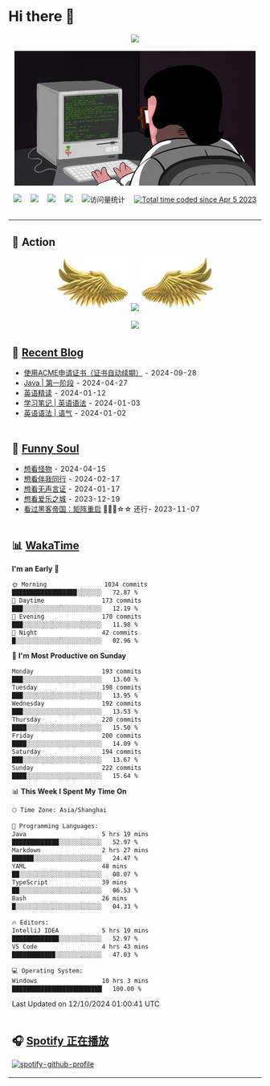 # Hi there 👋

<div align="center">

  <!-- dynamic typing effect 动态打字效果 -->
  <div align="center">
    <a href="https://lisir.me/">
      <img src="https://readme-typing-svg.herokuapp.com/?lines=今日事，今日毕;任何不能摧毁你的东西;都将使你更加强大;你需要掌控自己的生活;而不是被生活掌控&center=true&size=25">
    </a>
  </div>

  <!-- knock code pictures 敲代码的图片 -->
  <img order-radius="100px" src="/assets/images/001.gif"><br>

  <!-- profile logo 个人资料徽标 -->
  <div align="center">
    <a href="https://lisir.me/" title="点击跳转"><img src="https://img.shields.io/badge/Website-%E4%B8%AA%E4%BA%BA%E4%B8%BB%E9%A1%B5-blue"></a>&emsp;
    <a href="https://blog.lisir.me/" title="点击跳转"><img src="https://img.shields.io/badge/Blog-%E4%B8%AA%E4%BA%BA%E5%8D%9A%E5%AE%A2-red"></a>&emsp;
    <a href="https://cloud.lisir.me/" title="点击跳转"><img src="https://img.shields.io/badge/Cloud%20Disk-%E6%88%91%E7%9A%84%E4%BA%91%E7%9B%98-green"></a>&emsp;
    <a href="https://nz.lisir.me/" title="点击跳转"><img src="https://img.shields.io/badge/%E5%93%AA%E5%90%92-%E7%9B%91%E6%8E%A7%E9%9D%A2%E6%9D%BF-blueviolet"></a>&emsp;
    <!-- visitor -->
    <img src="https://komarev.com/ghpvc/?username=wkwbk&label=Views&color=orange&style=flat" alt="访问量统计" />&emsp;
    <a href="https://wakatime.com/@2237354f-824a-4472-ae76-c1eca96c8908"><img src="https://wakatime.com/badge/user/2237354f-824a-4472-ae76-c1eca96c8908.svg" alt="Total time coded since Apr 5 2023" /></a>
  </div>

</div>

<br>

<div align="center">
<table>
<tr><td>

## 🚀 Action

<!-- github-readme-streak-stats 连续提交代码天数记录 -->
<div align="center">
  <img width="145" src="/assets/images/002.png">
  <img align="center" src="https://github-readme-streak-stats.herokuapp.com/?user=wkwbk&theme=dark&hide_border=true">
  <img width="145" src="/assets/images/001.png">
</div>

<br>

<div align="center">
  <img align="center" src="https://github-readme-stats.vercel.app/api?username=wkwbk&show_icons=true&theme=transparent">
</div>

</td></tr>

<tr><td>

<!-- 近期博客 -->
## 📃 [Recent Blog](https://lisir.me/blog/)

<!-- START_SECTION:blog -->
* <a href='https://lisir.me/blog/posts/c44653d8/' target='_blank'>使用ACME申请证书（证书自动续期）</a> - 2024-09-28
* <a href='https://lisir.me/blog/posts/1d11e0f7/' target='_blank'>Java | 第一阶段</a> - 2024-04-27
* <a href='https://lisir.me/blog/posts/9a718705/' target='_blank'>英语精读</a> - 2024-01-12
* <a href='https://lisir.me/blog/posts/d3f8bfd7/' target='_blank'>学习笔记 | 英语语法</a> - 2024-01-03
* <a href='https://lisir.me/blog/posts/b86ba424/' target='_blank'>英语语法 | 语气</a> - 2024-01-02
<!-- END_SECTION:blog -->

</td></tr>

<tr><td>

<!-- 豆瓣 -->
## 🤾 [Funny Soul](https://movie.douban.com/people/li778057151)

<!-- START_SECTION:douban -->
* <a href='http://movie.douban.com/subject/35797709/' target='_blank'>想看怪物</a> - 2024-04-15
* <a href='http://movie.douban.com/subject/1292925/' target='_blank'>想看伴我同行</a> - 2024-02-17
* <a href='http://movie.douban.com/subject/1305858/' target='_blank'>想看无声言证</a> - 2024-01-17
* <a href='http://movie.douban.com/subject/25934014/' target='_blank'>想看爱乐之城</a> - 2023-12-19
* <a href='http://movie.douban.com/subject/34801038/' target='_blank'>看过黑客帝国：矩阵重启</a> 🌟🌟🌟☆☆ 还行- 2023-11-07
<!-- END_SECTION:douban -->

</td></tr>

<tr><td>

<!-- wakatime 统计 -->
## 📊 [WakaTime](https://wakatime.com/@wkwbk)

<!--START_SECTION:waka-->
**I'm an Early 🐤** 

```text
🌞 Morning                1034 commits        ██████████████████░░░░░░░   72.87 % 
🌆 Daytime                173 commits         ███░░░░░░░░░░░░░░░░░░░░░░   12.19 % 
🌃 Evening                170 commits         ███░░░░░░░░░░░░░░░░░░░░░░   11.98 % 
🌙 Night                  42 commits          █░░░░░░░░░░░░░░░░░░░░░░░░   02.96 % 
```
📅 **I'm Most Productive on Sunday** 

```text
Monday                   193 commits         ███░░░░░░░░░░░░░░░░░░░░░░   13.60 % 
Tuesday                  198 commits         ███░░░░░░░░░░░░░░░░░░░░░░   13.95 % 
Wednesday                192 commits         ███░░░░░░░░░░░░░░░░░░░░░░   13.53 % 
Thursday                 220 commits         ████░░░░░░░░░░░░░░░░░░░░░   15.50 % 
Friday                   200 commits         ████░░░░░░░░░░░░░░░░░░░░░   14.09 % 
Saturday                 194 commits         ███░░░░░░░░░░░░░░░░░░░░░░   13.67 % 
Sunday                   222 commits         ████░░░░░░░░░░░░░░░░░░░░░   15.64 % 
```


📊 **This Week I Spent My Time On** 

```text
🕑︎ Time Zone: Asia/Shanghai

💬 Programming Languages: 
Java                     5 hrs 19 mins       █████████████░░░░░░░░░░░░   52.97 % 
Markdown                 2 hrs 27 mins       ██████░░░░░░░░░░░░░░░░░░░   24.47 % 
YAML                     48 mins             ██░░░░░░░░░░░░░░░░░░░░░░░   08.07 % 
TypeScript               39 mins             ██░░░░░░░░░░░░░░░░░░░░░░░   06.53 % 
Bash                     26 mins             █░░░░░░░░░░░░░░░░░░░░░░░░   04.33 % 

🔥 Editors: 
IntelliJ IDEA            5 hrs 19 mins       █████████████░░░░░░░░░░░░   52.97 % 
VS Code                  4 hrs 43 mins       ████████████░░░░░░░░░░░░░   47.03 % 

💻 Operating System: 
Windows                  10 hrs 3 mins       █████████████████████████   100.00 % 
```


 Last Updated on 12/10/2024 01:00:41 UTC
<!--END_SECTION:waka-->

</td></tr>

<tr><td>

## 🎧 [Spotify 正在播放](https://open.spotify.com/user/31s4ftvnfnus65uynvxmxu7rkfom)

[![spotify-github-profile](https://spotify-github-profile.kittinanx.com/api/view?uid=31s4ftvnfnus65uynvxmxu7rkfom&cover_image=true&theme=default&show_offline=false&background_color=121212&interchange=true&bar_color_cover=true)](https://spotify-github-profile.kittinanx.com/api/view?uid=31s4ftvnfnus65uynvxmxu7rkfom&redirect=true)

</td></tr>

</table>
</div>
